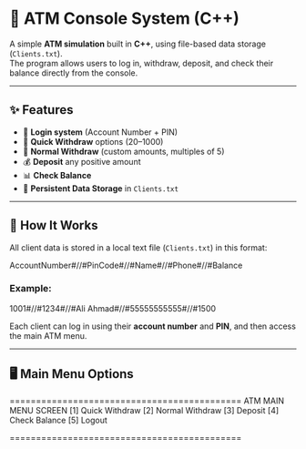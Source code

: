 # 🏦 ATM Console System (C++)

A simple **ATM simulation** built in **C++**, using file-based data storage (`Clients.txt`).  
The program allows users to log in, withdraw, deposit, and check their balance directly from the console.

---

## ✨ Features

- 🔐 **Login system** (Account Number + PIN)
- 💸 **Quick Withdraw** options (20–1000)
- 🧾 **Normal Withdraw** (custom amounts, multiples of 5)
- 💰 **Deposit** any positive amount
- 📊 **Check Balance**
- 💾 **Persistent Data Storage** in `Clients.txt`

---

## 🧠 How It Works

All client data is stored in a local text file (`Clients.txt`) in this format:

AccountNumber#//#PinCode#//#Name#//#Phone#//#Balance


### Example:


1001#//#1234#//#Ali Ahmad#//#55555555555#//#1500



Each client can log in using their **account number** and **PIN**, and then access the main ATM menu.

---

## 🖥️ Main Menu Options


============================================
ATM MAIN MENU SCREEN
 [1] Quick Withdraw
 [2] Normal Withdraw
 [3] Deposit
 [4] Check Balance
 [5] Logout


============================================
